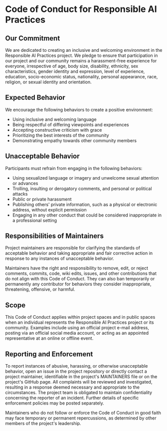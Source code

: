# Code of Conduct for Responsible AI Practices

## Our Commitment

We are dedicated to creating an inclusive and welcoming environment in the Responsible AI Practices project. We pledge to ensure that participation in our project and our community remains a harassment-free experience for everyone, irrespective of age, body size, disability, ethnicity, sex characteristics, gender identity and expression, level of experience, education, socio-economic status, nationality, personal appearance, race, religion, or sexual identity and orientation.

## Expected Behavior

We encourage the following behaviors to create a positive environment:

- Using inclusive and welcoming language
- Being respectful of differing viewpoints and experiences
- Accepting constructive criticism with grace
- Prioritizing the best interests of the community
- Demonstrating empathy towards other community members

## Unacceptable Behavior

Participants must refrain from engaging in the following behaviors:

- Using sexualized language or imagery and unwelcome sexual attention or advances
- Trolling, insulting or derogatory comments, and personal or political attacks
- Public or private harassment
- Publishing others' private information, such as a physical or electronic address, without explicit permission
- Engaging in any other conduct that could be considered inappropriate in a professional setting

## Responsibilities of Maintainers

Project maintainers are responsible for clarifying the standards of acceptable behavior and taking appropriate and fair corrective action in response to any instances of unacceptable behavior.

Maintainers have the right and responsibility to remove, edit, or reject comments, commits, code, wiki edits, issues, and other contributions that do not align with this Code of Conduct. They can also ban temporarily or permanently any contributor for behaviors they consider inappropriate, threatening, offensive, or harmful.

## Scope

This Code of Conduct applies within project spaces and in public spaces when an individual represents the Responsible AI Practices project or its community. Examples include using an official project e-mail address, posting via an official social media account, or acting as an appointed representative at an online or offline event.

## Reporting and Enforcement

To report instances of abusive, harassing, or otherwise unacceptable behavior, open an issue in the project repository or directly contact a project maintainer, identifiable in the project's MAINTAINERS file or on the project's GitHub page. All complaints will be reviewed and investigated, resulting in a response deemed necessary and appropriate to the circumstances. The project team is obligated to maintain confidentiality concerning the reporter of an incident. Further details of specific enforcement policies may be posted separately.

Maintainers who do not follow or enforce the Code of Conduct in good faith may face temporary or permanent repercussions, as determined by other members of the project's leadership.
